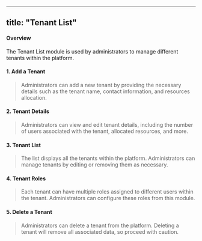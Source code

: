 
---
title: "Tenant List"
---

#### Overview

The Tenant List module is used by administrators to manage different tenants within the platform.

#### 1. Add a Tenant
> Administrators can add a new tenant by providing the necessary details such as the tenant name, contact information, and resources allocation.

#### 2. Tenant Details
> Administrators can view and edit tenant details, including the number of users associated with the tenant, allocated resources, and more.

#### 3. Tenant List
> The list displays all the tenants within the platform. Administrators can manage tenants by editing or removing them as necessary.

#### 4. Tenant Roles
> Each tenant can have multiple roles assigned to different users within the tenant. Administrators can configure these roles from this module.

#### 5. Delete a Tenant
> Administrators can delete a tenant from the platform. Deleting a tenant will remove all associated data, so proceed with caution.

